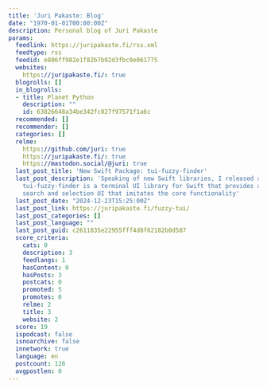 ```yaml
---
title: 'Juri Pakaste: Blog'
date: "1970-01-01T00:00:00Z"
description: Personal blog of Juri Pakaste
params:
  feedlink: https://juripakaste.fi/rss.xml
  feedtype: rss
  feedid: e806ff982e1f82b7b92d3fbc0e061775
  websites:
    https://juripakaste.fi/: true
  blogrolls: []
  in_blogrolls:
  - title: Planet Python
    description: ""
    id: 63826648a34be342fc027f97571f1a6c
  recommended: []
  recommender: []
  categories: []
  relme:
    https://github.com/juri: true
    https://juripakaste.fi/: true
    https://mastodon.social/@juri: true
  last_post_title: 'New Swift Package: tui-fuzzy-finder'
  last_post_description: 'Speaking of new Swift libraries, I released another one:
    tui-fuzzy-finder is a terminal UI library for Swift that provides an incremental
    search and selection UI that imitates the core functionality'
  last_post_date: "2024-12-23T15:25:00Z"
  last_post_link: https://juripakaste.fi/fuzzy-tui/
  last_post_categories: []
  last_post_language: ""
  last_post_guid: c2611835e22955fff4d8f62182b0d587
  score_criteria:
    cats: 0
    description: 3
    feedlangs: 1
    hasContent: 0
    hasPosts: 3
    postcats: 0
    promoted: 5
    promotes: 0
    relme: 2
    title: 3
    website: 2
  score: 19
  ispodcast: false
  isnoarchive: false
  innetwork: true
  language: en
  postcount: 128
  avgpostlen: 0
---
```

